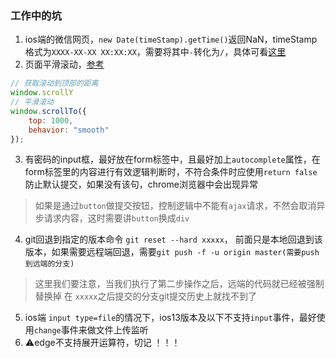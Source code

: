 ### 工作中的坑

1. ios端的微信网页，`new Date(timeStamp).getTime()`返回NaN，timeStamp格式为`XXXX-XX-XX XX:XX:XX`，需要将其中`-`转化为`/`，具体可看[这里](https://blog.csdn.net/weixin_30604651/article/details/96298504)
2. 页面平滑滚动，[参考](https://www.cnblogs.com/z-one/p/9603263.html)
```js
// 获取滚动到顶部的距离
window.scrollY
// 平滑滚动
window.scrollTo({ 
    top: 1000, 
    behavior: "smooth" 
});
```
3. 有密码的input框，最好放在form标签中，且最好加上`autocomplete`属性，在form标签里的内容进行有效逻辑判断时，不符合条件时应使用`return false`防止默认提交，如果没有该句，chrome浏览器中会出现异常
> 如果是通过`button`做提交按钮，控制逻辑中不能有`ajax`请求，不然会取消异步请求内容，这时需要讲`button`换成`div`
4. git回退到指定的版本命令 `git reset --hard xxxxx`， 前面只是本地回退到该版本，如果需要远程端回退，需要`git push -f -u origin master(需要push到远端的分支)`
> 这里我们要注意，当我们执行了第二步操作之后，远端的代码就已经被强制替换掉 在 `xxxxx`之后提交的分支git提交历史上就找不到了
5. ios端 `input type=file`的情况下，ios13版本及以下不支持`input`事件，最好使用`change`事件来做文件上传监听
6. ⚠️edge不支持展开运算符，切记 ！！！
